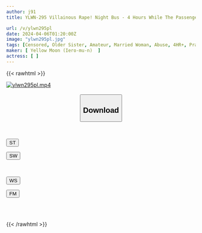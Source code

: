 ```yaml
---
author: j91
title: YLWN-295 Villainous Rape! Night Bus - 4 Hours While The Passenger Next To Me Was Sleeping At The Movie Theater.

url: /v/ylwn295pl
date: 2024-04-06T01:20:00Z
image: "ylwn295pl.jpg"
tags: [Censored, Older Sister, Amateur, Married Woman, Abuse, 4HR+, Prank	]
maker: [ Yellow Moon (Iero-mu-n)  ]
actress: [ ]
---
```



{{< rawhtml >}}

<div class="video" data-videoid="B7daYgDo19tyLM4">
    <a href="javascript:;">
        <img src="/v/ylwn295pl/ylwn295pl.jpg" width="WIDTH" height="HEIGHT" alt="ylwn295pl.mp4" loading="lazy">
    </a>
</div>

<script type="text/javascript" src="https://j91.asia/asset/on-demand-st.js"></script>

<br>
  <link rel="stylesheet" href="https://j91.asia/asset/bs5.css">
  
  <center>
  <button class="btn btn-primary" type="button" data-bs-toggle="collapse" data-bs-target=".multi-collapse" aria-expanded="false" aria-controls="multiCollapseExample1 multiCollapseExample2"><h2>Download</h2></button></center>
</p>
<div class="row">
  <div class="col">
    <div class="collapse multi-collapse" id="multiCollapseExample1">
      <div class="card card-body">
	      	      <br>
<div class="buttons">  
<p><a href="https://streamtape.to/v/B7daYgDo19tyLM4" target="_blank"><button class="btn-hover color-3"><i class="fa fa-download"></i> ST</button></a></p>
<p><a href="https://asnwish.com/8tfn2vq94hte" target="_blank"><button class="btn-hover color-2"><i class="fa fa-download"></i> SW</button></a></p></div>
    </div>
  </div>
</div>
  <div class="col">
    <div class="collapse multi-collapse" id="multiCollapseExample2">
      <div class="card card-body">
	      <br>
<div class="buttons">
<p><a href="https://wolfstream.tv/mhtf8pw8mfuo"><button class="btn-hover color-9"><i class="fa fa-download"></i> WS</button></a></p>
<p><a href="https://filemoon.sx/d/xoc7ddmf3o96"><button class="btn-hover color-8"><i class="fa fa-download"></i> FM</button></a></p></div>
<br><br>
      </div>
    </div>
  </div>
</div>

{{< /rawhtml >}}